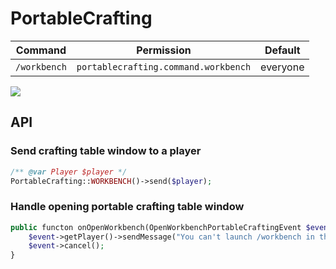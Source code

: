 # PortableCrafting

| Command | Permission | Default |
| --- | --- | --- |
| `/workbench` | `portablecrafting.command.workbench` | everyone |

[![](https://poggit.pmmp.io/shield.state/PortableCrafting)](https://poggit.pmmp.io/p/PortableCrafting)

## API
### Send crafting table window to a player
```php
/** @var Player $player */
PortableCrafting::WORKBENCH()->send($player);
```

### Handle opening portable crafting table window
```php
public functon onOpenWorkbench(OpenWorkbenchPortableCraftingEvent $event) : void{
	$event->getPlayer()->sendMessage("You can't launch /workbench in this region.");
	$event->cancel();
}
```
